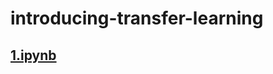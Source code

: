 # introducing-transfer-learning

## [1.ipynb](https://github.com/joymichs/introducing-transfer-learning/blob/master/1.ipynb)
